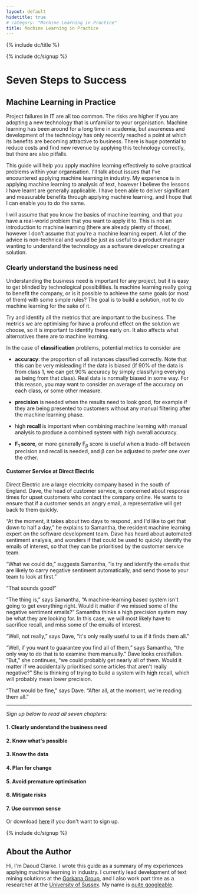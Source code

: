 ```yaml
---
layout: default
hidetitle: true
# category: "Machine Learning in Practice"
title: Machine Learning in Practice
---
```

<!-- {% include JB/setup %} -->

{% include dc/title %}

{% include dc/signup %}

# Seven Steps to Success

## Machine Learning in Practice

Project failures in IT are all too common. The risks are higher if you
are adopting a new technology that is unfamiliar to your
organisation. Machine learning has been around for a long time in
academia, but awareness and development of the technology has only
recently reached a point at which its benefits are becoming attractive
to business. There is huge potential to reduce costs and find new
revenue by applying this technology correctly, but there are also
pitfalls.

This guide will help you apply machine learning effectively to solve
practical problems within your organisation. I'll talk about issues
that I've encountered applying machine learning in industry. My
experience is in applying machine learning to analysis of text,
however I believe the lessons I have learnt are generally
applicable. I have been able to deliver significant and measurable
benefits through applying machine learning, and I hope that I can
enable you to do the same.

I will assume that you know the basics of machine learning, and that
you have a real-world problem that you want to apply it to. This is
not an introduction to machine learning (there are already plenty of
those), however I don't assume that you're a machine learning
expert. A lot of the advice is non-technical and would be just as
useful to a product manager wanting to understand the technology as a
software developer creating a solution.

### Clearly understand the business need

Understanding the business need is important for any project, but it
is easy to get blinded by technological possibilities. Is machine
learning really going to benefit the company, or is it possible to
achieve the same goals (or most of them) with some simple rules? The
goal is to build a solution, not to do machine learning for the sake
of it.

Try and identify all the metrics that are important to the business.
The metrics we are optimising for have a profound effect on the
solution we choose, so it is important to identify these early on. It
also affects what alternatives there are to machine learning.

In the case of **classification** problems, potential metrics to
consider are

 - **accuracy**: the proportion of all instances classified
  correctly. Note that this can be very misleading if the data is
  biased (if 90% of the data is from class 1, we can get 90%
  accuracy by simply classifying everying as being from that
  class). Real data is normally biased in some way. For this reason,
  you may want to consider an average of the accuracy on each class,
  or some other measure.

 - **precision** is needed when the results
  need to look good, for example if they are being presented to
  customers without any manual filtering after the machine learning
  phase.

 - high **recall** is important when combining machine
  learning with manual analysis to produce a combined system with high
  overall accuracy.

 - **F<sub>1</sub> score**, or more generally F<sub>&beta;</sub> score is useful
  when a trade-off between precision and recall is needed, and &beta;
  can be adjusted to prefer one over the other.

#### Customer Service at Direct Electric

Direct Electric are a large electricity company based in the south of
England. Dave, the head of customer service, is concerned about
response times for upset customers who contact the company online. He
wants to ensure that if a customer sends an angry email, a
representative will get back to them quickly.

&ldquo;At the moment, it takes about two days to respond, and I'd like to
get that down to half a day,&rdquo; he explains to Samantha, the resident
machine learning expert on the software development team. Dave has
heard about automated sentiment analysis, and wonders if that could be
used to quickly identify the emails of interest, so that they can be
prioritised by the customer service team.

&ldquo;What we could do,&rdquo; suggests Samantha, &ldquo;is try and identify the
emails that are likely to carry negative sentiment automatically, and
send those to your team to look at first.&rdquo;

&ldquo;That sounds good!&rdquo;

&ldquo;The thing is,&rdquo; says Samantha, &ldquo;A machine-learning based system
isn't going to get everything right. Would it matter if we missed some
of the negative sentiment emails?&rdquo; Samantha thinks a high precision
system may be what they are looking for. In this case, we will most
likely have to sacrifice recall, and miss some of the emails of
interest.

&ldquo;Well, not really,&rdquo; says Dave, &ldquo;it's only really useful to us if it
finds them all.&rdquo;

&ldquo;Well, if you want to guarantee you find all of them,&rdquo; says
Samantha, &ldquo;the only way to do that is to examine them manually.&rdquo;
Dave looks crestfallen. &ldquo;But,&rdquo; she continues, &ldquo;we could probably
get nearly all of them. Would it matter if we accidentally prioritised
some articles that aren't really negative?&rdquo; She is thinking of trying
to build a system with high recall, which will probably mean lower
precision.

&ldquo;That would be fine,&rdquo; says Dave. &ldquo;After all, at the moment, we're
reading them all.&rdquo;

----------------------------------------------------------------------

<i>Sign up below to read all seven chapters:</i>
#### 1. Clearly understand the business need
#### 2. Know what's possible
#### 3. Know the data
#### 4. Plan for change
#### 5. Avoid premature optimisation
#### 6. Mitigate risks
#### 7. Use common sense

Or download <a href="guide.pdf">here</a> if you don't want to sign up.

{% include dc/signup %}

## About the Author

Hi, I'm Daoud Clarke. I wrote this guide as a summary of my
experiences applying machine learning in industry. I
currently lead development of text mining solutions at the
<a href="http://www.gorkana.com">Gorkana Group</a>, and I
also work part time as a researcher at
the <a href="http://www.sussex.ac.uk">University of
Sussex</a>. My name
is <a href="http://www.google.co.uk/search?q=daoud+clarke">quite
googleable</a>.
